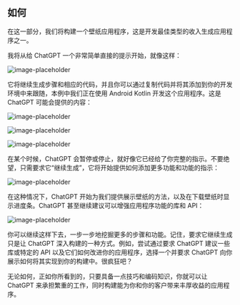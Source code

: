 ## 如何

在这一部分，我们将构建一个壁纸应用程序，这是开发最佳类型的收入生成应用程序之一。

我将从给 ChatGPT 一个非常简单直接的提示开始，就像这样：

![image-placeholder](img/image-VUEU2137.png)

它将继续生成步骤和相应的代码，并且你可以通过复制代码并将其添加到你的开发环境中来跟随，本例中我们正在使用 Android Kotlin 开发这个应用程序。这是 ChatGPT 可能会提供的内容：

![image-placeholder](img/image-E8JZI0LC.png)

![image-placeholder](img/image-O4EIEVJX.png)

![image-placeholder](img/image-GHEUTCX4.png)

在某个时候，ChatGPT 会暂停或停止，就好像它已经给了你完整的指示。不要绝望，只需要求它“继续生成”，它将开始提供如何添加更多功能和功能的指示：

![image-placeholder](img/image-0T0WD1J7.png)

在这种情况下，ChatGPT 开始为我们提供展示壁纸的方法，以及在下载壁纸时显示进度条。ChatGPT 甚至继续建议可以增强应用程序功能的库和 API：

![image-placeholder](img/image-KJFQM2X0.png)

你可以继续这样下去，一步一步地挖掘更多的步骤和功能。记住，要求它继续生成只是让 ChatGPT 深入构建的一种方式。例如，尝试通过要求 ChatGPT 建议一些库或特定的 API 以及它们如何改进你的应用程序，选择一个并要求 ChatGPT 向你展示如何将其实现到你的构建中。很疯狂吧？

无论如何，正如你所看到的，只要具备一点技巧和编码知识，你就可以让 ChatGPT 来承担繁重的工作，同时构建能为你和你的客户带来丰厚收益的应用程序。
